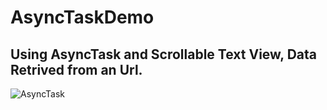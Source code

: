 # AsyncTaskDemo
## Using AsyncTask and Scrollable Text View, Data Retrived from an Url.
![AsyncTask](https://user-images.githubusercontent.com/73102152/118640173-4b69e100-b7f6-11eb-92c0-5935804486e8.png)
